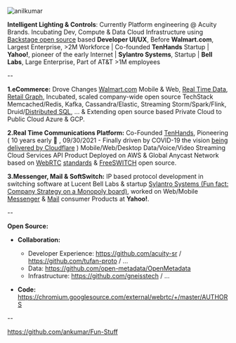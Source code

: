 ![anilkumar](https://user-images.githubusercontent.com/658791/119208479-2e801880-ba57-11eb-89ee-cb7a3a969b5e.jpg)

**Intelligent Lighting & Controls**: Currently Platform engineering @ Acuity Brands. Incubating Dev, Compute & Data Cloud Infrastructure using [Backstage open source](https://backstage.io/) based **Developer UI/UX**, Before **Walmart.com**, Largest Enterprise, >2M Workforce | Co-founded **TenHands** Startup | **Yahoo!**, pioneer of the early Internet | **Sylantro Systems**, Startup | **Bell Labs**, Large Enterprise, Part of AT&T >1M employees

--

**1.eCommerce:** Drove Changes [Walmart.com](https://www.walmart.com/) Mobile & Web, [Real Time Data](https://www.confluent.io/blog/apache-kafka-item-setup/), [Retail Graph](https://medium.com/walmartlabs/retail-graph-walmarts-product-knowledge-graph-6ef7357963bc), Incubated, scaled company-wide open source TechStack Memcached/Redis, Kafka, Cassandra/Elastic, Streaming Storm/Spark/Flink, Druid/[Distributed SQL](https://blog.starburstdata.com/prestosql-becomes-trino), ... & Extending open source based Private Cloud to Public Cloud Azure & GCP.

**2.Real Time Communications Platform:** Co-Founded [TenHands](https://twitter.com/an1kumar/status/277200713728274433?s=20), Pioneering ( 10 years early :thought_balloon: , 09/30/2021 - Finally driven by COVID-19 the vision [being delivered by Cloudflare](https://blog.cloudflare.com/announcing-our-real-time-communications-platform/) ) Mobile/Web/Desktop Data/Voice/Video Streaming Cloud Services API Product Deployed on AWS & Global Anycast Network based on [WebRTC](https://queue.acm.org/detail.cfm?id=3457587) [standards](https://twitter.com/ietf/status/1354071004058951682) & [FreeSWITCH](https://freeswitch.org/) open source.

**3.Messenger, Mail & SoftSwitch:** IP based protocol development in switching software at Lucent Bell Labs & startup [Sylantro Systems (Fun fact: Company Strategy on a Monopoly board)](https://www.networkworld.com/article/2272062/broadsoft-acquires-sylantro-as-voip-market-consolidates.html), worked on Web/Mobile [Messenger](https://en.wikipedia.org/wiki/Yahoo!_Messenger) & [Mail](https://en.wikipedia.org/wiki/Yahoo!_Mail) consumer Products at **Yahoo!**.

--

**Open Source:**
- **Collaboration:**
  - Developer Experience: https://github.com/acuity-sr / https://github.com/tufan-proto / ...
  - Data: https://github.com/open-metadata/OpenMetadata
  - Infrastructure:  https://github.com/gneisstech / ...

- **Code:** https://chromium.googlesource.com/external/webrtc/+/master/AUTHORS 
  
--

https://github.com/ankumar/Fun-Stuff 

<!--
**ankumar/ankumar** is a ✨ _special_ ✨ repository because its `README.md` (this file) appears on your GitHub profile.

Here are some ideas to get you started:

- 🔭 I’m currently working on ...
- 🌱 I’m currently learning ...
- 👯 I’m looking to collaborate on ...
- 🤔 I’m looking for help with ...
- 💬 Ask me about ...
- 📫 How to reach me: ...
- 😄 Pronouns: ...
- ⚡ Fun fact: ...
-->

